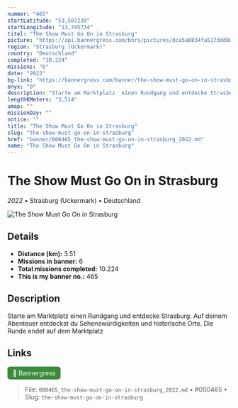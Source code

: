 ```yaml
---
nummer: "465"
startLatitude: "53,507239"
startLongitude: "13,745734"
titel: "The Show Must Go On in Strasburg"
picture: "https://api.bannergress.com/bnrs/pictures/dca5a0834fa517ddd0a5056ad3859e8c"
region: "Strasburg (Uckermark)"
country: "Deutschland"
completed: "10.224"
missions: "6"
date: "2022"
bg-link: "https://bannergress.com/banner/the-show-must-go-on-in-strasburg-2d82"
onyx: "0"
description: "Starte am Marktplatz  einen Rundgang und entdecke Strasburg. Auf deinem Abenteuer entdeckst du Sehenswürdigkeiten und historische Orte. Die Runde endet auf dem Marktplatz"
lengthKMeters: "3,514"
umap: ""
missionDay: ""
notice: ""
title: "The Show Must Go On in Strasburg"
slug: "the-show-must-go-on-in-strasburg"
href: "banner/000465_the-show-must-go-on-in-strasburg_2022.md"
name: "The Show Must Go On in Strasburg"
---
```

# The Show Must Go On in Strasburg

*2022* • Strasburg (Uckermark) • Deutschland

![The Show Must Go On in Strasburg](https://api.bannergress.com/bnrs/pictures/dca5a0834fa517ddd0a5056ad3859e8c)



## Details
- **Distance (km):** 3.51
- **Missions in banner:** 6
- **Total missions completed:** 10.224
- **This is my banner no.:** 465



## Description
Starte am Marktplatz  einen Rundgang und entdecke Strasburg. Auf deinem Abenteuer entdeckst du Sehenswürdigkeiten und historische Orte. Die Runde endet auf dem Marktplatz



## Links
<a href="https://bannergress.com/banner/the-show-must-go-on-in-strasburg-2d82" target="_blank" style="display:inline-block;margin-right:8px;padding:6px 12px;background:#3c8b3c;color:#fff;text-decoration:none;border-radius:6px;">🔗 Bannergress</a>



> File: `000465_the-show-must-go-on-in-strasburg_2022.md` • #000465 • Slug: `the-show-must-go-on-in-strasburg`
